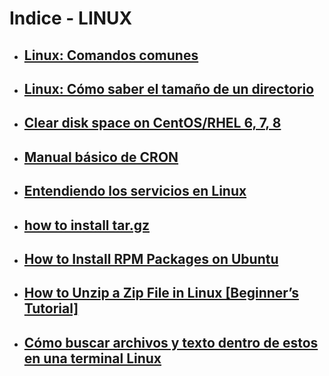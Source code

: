 # Indice - LINUX
- ## [Linux: Comandos comunes](common-commands.md)
- ## [Linux: Cómo saber el tamaño de un directorio](files-size.md)
- ## [Clear disk space on CentOS/RHEL 6, 7, 8](centos-clear-cache.md)
- ## [Manual básico de CRON](cron.md)
- ## [Entendiendo los servicios en Linux](service.md)
- ## [how to install tar.gz](install-targz.md)
- ## [How to Install RPM Packages on Ubuntu](install-rpm-package.md)
- ## [How to Unzip a Zip File in Linux [Beginner’s Tutorial]](unzip.md)
- ## [Cómo buscar archivos y texto dentro de estos en una terminal Linux](buscar-texto-archivos.md)
